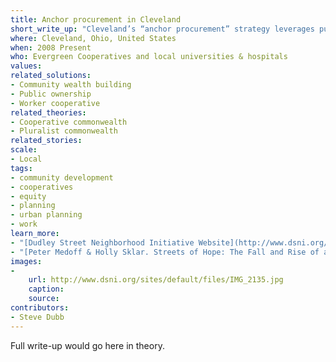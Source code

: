 ```yaml
---
title: Anchor procurement in Cleveland
short_write_up: "Cleveland’s “anchor procurement” strategy leverages public or nonprofit, place-based anchor institutions — such as universities, hospitals, and local government — to use their purchasing power to seed community and employee-owned businesses in low-income communities. The Evergreen Cooperatives network, founded in 2009, now employs 100 people in three businesses—a commercial-scale laundry, a 3.25-acre greenhouse, and a solar and energy service business. Many cities have since launched similar efforts. Anchor procurement can also help support existing local businesses. For example, between 2005 and 2010, local procurement by University Hospitals as part of its $1.2-billion “Vision 2010” construction project generated nearly 1,000 jobs for Cleveland residents.   "
where: Cleveland, Ohio, United States
when: 2008 Present
who: Evergreen Cooperatives and local universities & hospitals
values:
related_solutions:
- Community wealth building
- Public ownership
- Worker cooperative
related_theories:
- Cooperative commonwealth
- Pluralist commonwealth
related_stories:
scale:
- Local
tags: 
- community development
- cooperatives
- equity
- planning
- urban planning
- work
learn_more:
- "[Dudley Street Neighborhood Initiative Website](http://www.dsni.org/)"
- "[Peter Medoff & Holly Sklar. Streets of Hope: The Fall and Rise of an Urban Neighborhood. South End Press, 1994.](http://www.southendpress.org/2004/items/StreetsHope)"
images:
-
    url: http://www.dsni.org/sites/default/files/IMG_2135.jpg
    caption:
    source:
contributors:
- Steve Dubb
---
```

Full write-up would go here in theory.
